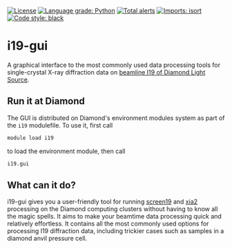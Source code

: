 [![License](https://img.shields.io/badge/License-BSD%203--Clause-blue.svg)](https://opensource.org/licenses/BSD-3-Clause)
[![Language grade: Python](https://img.shields.io/lgtm/grade/python/g/xia2/i19-gui.svg?logo=lgtm&logoWidth=18)](https://lgtm.com/projects/g/xia2/i19-gui/context:python)
[![Total alerts](https://img.shields.io/lgtm/alerts/g/xia2/i19-gui.svg?logo=lgtm&logoWidth=18)](https://lgtm.com/projects/g/xia2/i19-gui/alerts/)
[![Imports: isort](https://img.shields.io/badge/%20imports-isort-%231674b1?style=flat&labelColor=ef8336)](https://pycqa.github.io/isort/)
[![Code style: black](https://img.shields.io/badge/code%20style-black-000000.svg)](https://github.com/psf/black)


# i19-gui

A graphical interface to the most commonly used data processing tools for single-crystal X-ray diffraction data on [beamline I19 of Diamond Light Source](https://www.diamond.ac.uk/Instruments/Crystallography/I19.html).

## Run it at Diamond

The GUI is distributed on Diamond's environment modules system as part of the `i19` modulefile.
To use it, first call
```Bash
module load i19
```
to load the environment module, then call
```Bash
i19.gui
```

## What can it do?

i19-gui gives you a user-friendly tool for running [screen19](https://github.com/xia2/screen19) and [xia2](https://github.com/xia2/xia2) processing on the Diamond computing clusters without having to know all the magic spells.
It aims to make your beamtime data processing quick and relatively effortless.
It contains all the most commonly used options for processing I19 diffraction data, including trickier cases such as samples in a diamond anvil pressure cell.
